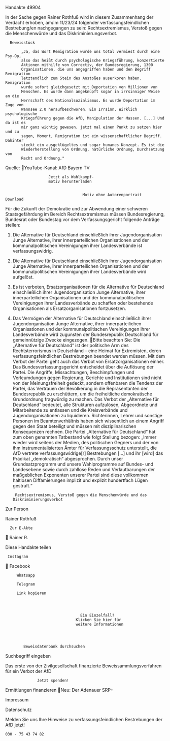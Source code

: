 Handakte 49904

In der Sache gegen Rainer Rothfuß wird in diesem Zusammenhang der Verdacht
erhoben, am/im 11/23/24 folgender verfassungsfeindlichen Bestrebung/en
nachgegangen zu sein: Rechtsextremismus, Verstoß gegen die Menschenwürde
und das Diskriminierungsverbot.




      Beweisstück

           „Ja, das Wort Remigration wurde uns total vermiest durch eine Psy-Op,
           also das heißt durch psychologische Kriegsführung, konzertierte
           Aktionen mithilfe von Correctiv, der Bundesregierung, 1300
           Organisationen, die uns angegriffen haben und den Begriff Remigration
           letztendlich zum Stein des Anstoßes auserkoren haben. Remigration
           wurde sofort gleichgesetzt mit Deportation von Millionen von
           Menschen. Es wurde dann angeknüpft sogar in irrsinniger Weise an die
           Herrschaft des Nationalsozialismus. Es wurde Deportation im Zuge von
           Wannsee 2.0 heraufbeschworen. Ein Irrsinn. Wirklich psychologische
           Kriegsführung gegen die AfD, Manipulation der Massen. [...] Und da ist es
           mir ganz wichtig gewesen, jetzt mal einen Punkt zu setzen hier und zu
           sagen, Moment, Remigration ist ein wissenschaftlicher Begriff. Dahinter
           steckt ein ausgeklügeltes und sogar humanes Konzept. Es ist die
           Wiederherstellung von Ordnung, natürliche Ordnung, Durchsetzung von
           Recht und Ordnung."



Quelle:
YouTube-Kanal: AfD Bayern TV




                       Jetzt als Wahlkampf-
                       motiv herunterladen


                                      Motiv ohne Autorenportrait   Download




Für die Zukunft der Demokratie und zur Abwendung einer schweren
Staatsgefährdung im Bereich Rechtsextremismus müssen Bundesregierung,
Bundesrat oder Bundestag vor dem Verfassungsgericht folgende Anträge stellen:


   1. Die Alternative für Deutschland einschließlich ihrer Jugendorganisation
      Junge Alternative, ihrer innerparteilichen Organisationen und der
      kommunalpolitischen Vereinigungen ihrer Landesverbände ist
      verfassungswidrig.
   2. Die Alternative für Deutschland einschließlich ihrer Jugendorganisation
      Junge Alternative, ihrer innerparteilichen Organisationen und der
      kommunalpolitischen Vereinigungen ihrer Landesverbände wird aufgelöst.
   3. Es ist verboten, Ersatzorganisationen für die Alternative für Deutschland
      einschließlich ihrer Jugendorganisation Junge Alternative, ihrer
      innerparteilichen Organisationen und der kommunalpolitischen
      Vereinigungen ihrer Landesverbände zu schaffen oder bestehende
      Organisationen als Ersatzorganisationen fortzusetzen.
   4. Das Vermögen der Alternative für Deutschland einschließlich ihrer
      Jugendorganisation Junge Alternative, ihrer innerparteilichen Organisationen
      und der kommunalpolitischen Vereinigungen ihrer Landesverbände wird
      zugunsten der Bundesrepublik Deutschland für gemeinnützige Zwecke
      eingezogen.
Bitte beachten Sie: Die „Alternative für Deutschland“ ist der politische Arm des Rechtsterrorismus in
Deutschland – eine Heimat für Extremisten, deren verfassungsfeindlichen Bestrebungen beendet
werden müssen. Mit dem Verbot der Partei geht auch das Verbot von Ersatzorganisationen einher. Das
Bundesverfassungsgericht entscheidet über die Auflösung der Partei. Die Angriffe, Missachtungen,
Beschimpfungen und Verleumdungen gegen Regierung, Gerichte und Institutionen sind nicht von der
Meinungsfreiheit gedeckt, sondern offenbaren die Tendenz der Partei, das Vertrauen der Bevölkerung
in die Repräsentanten der Bundesrepublik zu erschüttern, um die freiheitliche demokratische
Grundordnung fragwürdig zu machen. Das Verbot der „Alternative für Deutschland“ bedeutet, alle
Strukturen aufzulösen, Abgeordnete und Mitarbeitende zu entlassen und die Kreisverbände und
Jugendorganisationen zu liquidieren. Richterinnen, Lehrer und sonstige Personen im
Beamtenverhältnis haben sich wissentlich an einem Angriff gegen den Staat beteiligt und müssen mit
disziplinarischen Konsequenzen rechnen.
Die Partei „Alternative für Deutschland“ hat zum oben genannten Tatbestand wie folgt Stellung
bezogen: „Immer wieder wird seitens der Medien, des politischen Gegners und der von ihm
instrumentalisierten Ämter für Verfassungsschutz unterstellt, die AfD vertrete verfassungswidrige[r]
Bestrebungen […] und ihr [wird] das Prädikat „demokratisch“ abgesprochen. Durch unser
Grundsatzprogramm und unsere Wahlprogramme auf Bundes- und Landesebene sowie durch zahllose
Reden und Verlautbarungen der maßgeblichen Exponenten unserer Partei sind diese vollkommen
haltlosen Diffamierungen implizit und explizit hundertfach Lügen gestraft.“




           Rechtsextremismus, Verstoß gegen die Menschenwürde und das Diskriminierungsverbot




   Zur Person


   Rainer Rothfuß

      Zur E-Akte
                        Rainer R.

Diese Handakte teilen


     Instagram
         Facebook

         Whatsapp

         Telegram

         Link kopieren




                                     Ein Einzelfall?
                                   Klicken Sie hier für
                                   weitere Informationen




            Beweisdatenbank durchsuchen

  Suchbegriff eingeben

  Das erste von der Zivilgesellschaft finanzierte
   Beweissammlungsverfahren für ein Verbot
                     der AfD

                  Jetzt spenden!




Ermittlungen finanzieren
Neu: Der Adenauer SRP+

Impressum

Datenschutz




Melden Sie uns Ihre Hinweise zu verfassungsfeindlichen Bestrebungen der AfD
jetzt!

    030 - 75 43 74 82
